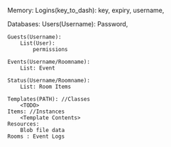 
Memory:
    Logins(key_to_dash):
        key,
        expiry,
        username,
        

Databases:
    Users(Username):
        Password,

    Guests(Username):
        List(User):
            permissions 

    Events(Username/Roomname):
        List: Event

    Status(Username/Roomname):
        List: Room Items

    Templates(PATH): //Classes
        <TODO>
    Items: //Instances
        <Template Contents>
    Resources:
        Blob file data
    Rooms : Event Logs


